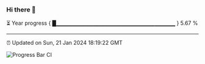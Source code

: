### Hi there 👋

⏳ Year progress { █▁▁▁▁▁▁▁▁▁▁▁▁▁▁▁▁▁▁▁▁▁▁▁▁▁▁▁▁▁ } 5.67 %

---

⏰ Updated on Sun, 21 Jan 2024 18:19:22 GMT

![Progress Bar CI](https://github.com/liununu/liununu/workflows/Progress%20Bar%20CI/badge.svg)
